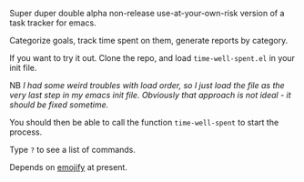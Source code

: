 
Super duper double alpha non-release use-at-your-own-risk version of a
task tracker for emacs.

Categorize goals, track time spent on them, generate reports by
category.

If you want to try it out. Clone the repo, and load
`time-well-spent.el` in your init file.

NB *I had some weird troubles with load order, so I just load the file as
the very last step in my emacs init file. Obviously that approach is
not ideal - it should be fixed sometime.*

You should then be able to call the function `time-well-spent` to
start the process.

Type `?` to see a list of commands.

Depends on [emojify](https://melpa.org/#/emojify) at present.
